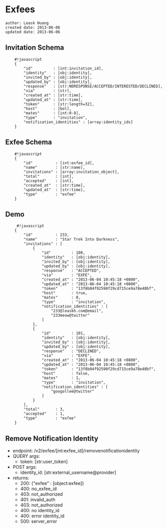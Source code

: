 # Exfees
    author: Leask Huang
    created date: 2013-06-06
    updated date: 2013-06-06


## Invitation Schema

        #!javascript
        {
            "id"         : [int:invitation_id],
            "identity"   : [obj:identity],
            "invited_by" : [obj:identity],
            "updated_by" : [obj:identity],
            "response"   : [str:NORESPONSE/ACCEPTED/INTERESTED/DECLINED],
            "via"        : [str],
            "created_at" : [str:time],
            "updated_at" : [str:time],
            "token"      : [str:length=32],
            "host"       : [bol],
            "mates"      : [int:0-9],
            "type"       : "invitation",
            "notification_identities" : [array:identity_ids]
        }


## Exfee Schema

        #!javascript
        {
            "id"          : [int:exfee_id],
            "name"        : [str:name],
            "invitations" : [array:invitation_object],
            "total"       : [int],
            "accepted"    : [int],
            "created_at"  : [str:time],
            "updated_at"  : [str:time],
            "type"        : "exfee"
        }


## Demo

         #!javascript
        {
            "id"          : 233,
            "name"        : "Star Trek Into Darkness",
            "invitations" : [
                {
                    "id"         : 100,
                    "identity"   : [obj:identity],
                    "invited_by" : [obj:identity],
                    "updated_by" : [obj:identity],
                    "response"   : "ACCEPTED",
                    "via"        : "EXFE",
                    "created_at" : "2013-06-04 10:45:18 +0800",
                    "updated_at" : "2013-06-04 10:45:18 +0800",
                    "token"      : "13f8b04f92590f29cd715ce9a78e40bf",
                    "host"       : true,
                    "mates"      : 0,
                    "type"       : "invitation",
                    "notification_identities" : [
                        "233@leaskh.com@email",
                        "233meow@twitter"
                    ]
                },
                {
                    "id"         : 101,
                    "identity"   : [obj:identity],
                    "invited_by" : [obj:identity],
                    "updated_by" : [obj:identity],
                    "response"   : "DECLINED",
                    "via"        : "EXFE",
                    "created_at" : "2013-06-04 10:45:18 +0800",
                    "updated_at" : "2013-06-04 10:45:18 +0800",
                    "token"      : "13f8b04f92590f29cd715ce9a78e40bf",
                    "host"       : false,
                    "mates"      : 1,
                    "type"       : "invitation",
                    "notification_identities" : [
                        "googollee@twitter"
                    ]
                }
            ],
            "total"       : 3,
            "accepted"    : 1,
            "type"        : "exfee"
        }


## Remove Notification Identity
* endpoint: /v2/exfee/[int:exfee_id]/removenotificationidentity
* QUERY args:
    - token: [str:user_token]
* POST args:
    - identity_id: [str:external_username@provider]
* returns:
    - 200: {"exfee" : [object:exfee]}
    - 400: no_exfee_id
    - 403: not_authorized
    - 401: invalid_auth
    - 403: not_authorized
    - 400: no identity_id
    - 400: error identity_id
    - 500: server_error
